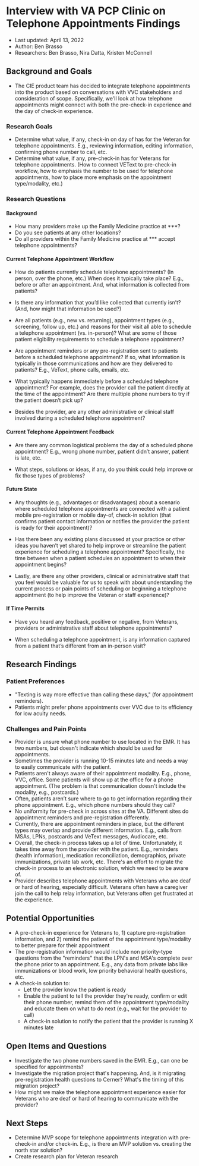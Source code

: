 # Interview with VA PCP Clinic on Telephone Appointments Findings 

- Last updated: April 13, 2022
- Author: Ben Brasso
- Researchers: Ben Brasso, Nira Datta, Kristen McConnell

## Background and Goals 

- The CIE product team has decided to integrate telephone appointments into the product based on conversations with VVC stakeholders and consideration of scope. Specifically, we'll look at how telephone appointments might connect with both the pre-check-in experience and the day of check-in experience. 

### Research Goals

- Determine what value, if any, check-in on day of has for the Veteran for telephone appointments. E.g., reviewing information, editing information, confirming phone number to call, etc. 
- Determine what value, if any, pre-check-in has for Veterans for telephone appointments. (How to connect VEText to pre-check-in workflow, how to emphasis the number to be used for telephone appointments, how to place more emphasis on the appointment type/modality, etc.) 

### Research Questions

#### Background

- How many providers make up the Family Medicine practice at ***?
- Do you see patients at any other locations?
- Do all providers within the Family Medicine practice at *** accept telephone appointments?

#### Current Telephone Appointment Workflow

- How do patients currently schedule telephone appointments? (In person, over the phone, etc.) When does it typically take place? E.g., before or after an appointment. And, what information is collected from patients?

- Is there any information that you’d like collected that currently isn’t? (And, how might that information be used?)

- Are all patients (e.g., new vs. returning), appointment types (e.g., screening, follow up, etc.) and reasons for their visit all able to schedule a telephone appointment (vs. in-person)? What are some of those patient eligibility requirements to schedule a telephone appointment?

- Are appointment reminders or any pre-registration sent to patients before a scheduled telephone appointment? If so, what information is typically in those communications and how are they delivered to patients? E.g., VeText, phone calls, emails, etc.

- What typically happens immediately before a scheduled telephone appointment? For example, does the provider call the patient directly at the time of the appointment? Are there multiple phone numbers to try if the patient doesn’t pick up?

- Besides the provider, are any other administrative or clinical staff involved during a scheduled telephone appointment?

#### Current Telephone Appointment Feedback

- Are there any common logistical problems the day of a scheduled phone appointment? E.g., wrong phone number, patient didn’t answer, patient is late, etc.

- What steps, solutions or ideas, if any, do you think could help improve or fix those types of problems?

#### Future State

- Any thoughts (e.g., advantages or disadvantages) about a scenario where scheduled telephone appointments are connected with a patient mobile pre-registration or mobile day-of, check-in solution (that confirms patient contact information or notifies the provider the patient is ready for their appointment)?

- Has there been any existing plans discussed at your practice or other ideas you haven’t yet shared to help improve or streamline the patient experience for scheduling a telephone appointment? Specifically, the time between when a patient schedules an appointment to when their appointment begins?

- Lastly, are there any other providers, clinical or administrative staff that you feel would be valuable for us to speak with about understanding the current process or pain points of scheduling or beginning a telephone appointment (to help improve the Veteran or staff experience)?

#### If Time Permits 

- Have you heard any feedback, positive or negative, from Veterans, providers or administrative staff about telephone appointments?

- When scheduling a telephone appointment, is any information captured from a patient that’s different from an in-person visit?

## Research Findings 

### Patient Preferences 

- "Texting is way more effective than calling these days," (for appointment reminders).
- Patients might prefer phone appointments over VVC due to its efficiency for low acuity needs. 

### Challenges and Pain Points

- Provider is unsure what phone number to use located in the EMR. It has two numbers, but doesn't indicate which should be used for appointments. 
- Sometimes the provider is running 10-15 minutes late and needs a way to easily communicate with the patient. 
- Patients aren't always aware of their appointment modality. E.g., phone, VVC, office. Some patients will show up at the office for a phone appointment. (The problem is that communication doesn't include the modality, e.g., postcards.)
- Often, patients aren’t sure where to go to get information regarding their phone appointment. E.g., which phone numbers should they call? 
- No uniformity for pre-check in across sites at the VA. Different sites do appointment reminders and pre-registration differently. 
- Currently, there are appointment reminders in place, but the different types may overlap and provide different information. E.g., calls from MSAs, LPNs, postcards and VeText messages, Audiocare, etc. 
- Overall, the check-in process takes up a lot of time. Unfortunately, it takes time away from the provider with the patient. E.g., reminders (health information), medication reconciliation, demographics, private immunizations, private lab work, etc. There's an effort to migrate the check-in process to an electronic solution, which we need to be aware of. 
- Provider describes telephone appointments with Veterans who are deaf or hard of hearing, especially difficult. Veterans often have a caregiver join the call to help relay information, but Veterans often get frustrated at the experience. 

## Potential Opportunities 

- A pre-check-in experience for Veterans to, 1) capture pre-registration information, and 2) remind the patient of the appointment type/modality to better prepare for their appointment
- The pre-registration information would include non priority-type questions from the "reminders" that the LPN's and MSA's complete over the phone prior to an appointment. E.g., any data from private labs like immunizations or blood work, low priority behavioral health questions, etc. 
- A check-in solution to:
  - Let the provider know the patient is ready
  - Enable the patient to tell the provider they're ready, confirm or edit their phone number, remind them of the appointment type/modality and educate them on what to do next (e.g., wait for the provider to call)
  - A check-in solution to notify the patient that the provider is running X minutes late 

## Open Items and Questions

- Investigate the two phone numbers saved in the EMR. E.g., can one be specified for appointments? 
- Investigate the migration project that's happening. And, is it migrating pre-registration health questions to Cerner? What's the timing of this migration project? 
- How might we make the telephone appointment experience easier for Veterans who are deaf or hard of hearing to communicate with the provider? 

## Next Steps

- Determine MVP scope for telephone appointments integration with pre-check-in and/or check-in. E.g., is there an MVP solution vs. creating the north star solution?  
- Create research plan for Veteran research
